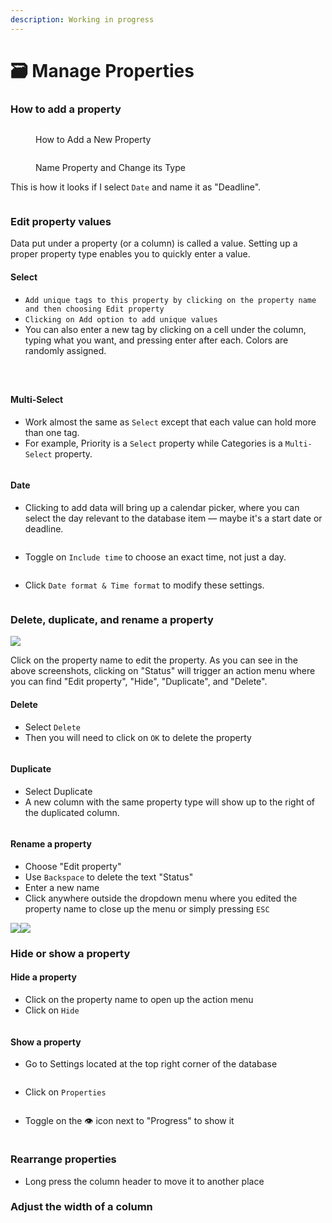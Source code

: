 ```yaml
---
description: Working in progress
---
```


# 🗃 Manage Properties

### How to add a property

<figure><img src="../../.gitbook/assets/image (8) (1).png" alt=""><figcaption><p>How to Add a New Property</p></figcaption></figure>

<figure><img src="../../.gitbook/assets/image (2) (1).png" alt=""><figcaption><p>Name Property and Change its Type</p></figcaption></figure>

This is how it looks if I select `Date` and name it as "Deadline".

<figure><img src="../../.gitbook/assets/image (1) (1) (1).png" alt=""><figcaption></figcaption></figure>

### Edit property values

Data put under a property (or a column) is called a value. Setting up a proper property type enables you to quickly enter a value.&#x20;

#### Select

* `Add unique tags to this property by clicking on the property name and then choosing Edit property`
* `Clicking on Add option to add unique values`
* &#x20;You can also enter a new tag by clicking on a cell under the column, typing what you want, and pressing enter after each. Colors are randomly assigned.

<figure><img src="../../.gitbook/assets/image (10) (3) (1).png" alt=""><figcaption></figcaption></figure>

<figure><img src="../../.gitbook/assets/image (3) (2) (2).png" alt=""><figcaption></figcaption></figure>

<figure><img src="../../.gitbook/assets/image (17).png" alt=""><figcaption></figcaption></figure>



#### Multi-Select

* Work almost the same as `Select` except that each value can hold more than one tag.
* For example, Priority is a `Select` property while Categories is a `Multi-Select` property.

<figure><img src="../../.gitbook/assets/image (18) (1).png" alt=""><figcaption></figcaption></figure>

#### Date

* Clicking to add data will bring up a calendar picker, where you can select the day relevant to the database item — maybe it's a start date or deadline.

<figure><img src="../../.gitbook/assets/image (16).png" alt=""><figcaption></figcaption></figure>

* Toggle on `Include time` to choose an exact time, not just a day.

<figure><img src="../../.gitbook/assets/image (19) (1).png" alt=""><figcaption></figcaption></figure>

* Click `Date format & Time format` to modify these settings.

<figure><img src="../../.gitbook/assets/image (14).png" alt=""><figcaption></figcaption></figure>

### Delete, duplicate, and rename a property

<img src="../../.gitbook/assets/image (10) (3) (1) (1).png" alt="" data-size="original">![](<../../.gitbook/assets/image (11).png>)

Click on the property name to edit the property. As you can see in the above screenshots, clicking on "Status" will trigger an action menu where you can find "Edit property", "Hide", "Duplicate", and "Delete".



#### **Delete**

* Select `Delete`&#x20;
* Then you will need to click on `OK` to delete the property

<figure><img src="../../.gitbook/assets/image (5) (2) (1).png" alt=""><figcaption></figcaption></figure>

#### **Duplicate**

* Select Duplicate
* A new column with the same property type will show up to the right of the duplicated column.

<figure><img src="../../.gitbook/assets/image (6) (2).png" alt=""><figcaption></figcaption></figure>

#### **Rename a property**

* Choose "Edit property"
* Use `Backspace` to delete the text "Status"&#x20;
* Enter a new name&#x20;
* Click anywhere outside the dropdown menu where you edited the property name to close up the menu or simply pressing `ESC`

![](<../../.gitbook/assets/image (3) (2) (1).png>)![](<../../.gitbook/assets/image (4) (2).png>)



### Hide or show a property

#### **Hide a property**

* Click on the property name to open up the action menu
* Click on `Hide`

<figure><img src="../../.gitbook/assets/image (2) (3).png" alt=""><figcaption></figcaption></figure>

#### **Show a property**

* Go to Settings located at the top right corner of the database

<figure><img src="../../.gitbook/assets/image (1) (3) (1).png" alt=""><figcaption></figcaption></figure>

* Click on `Properties`

<figure><img src="../../.gitbook/assets/image (7) (2) (1) (1).png" alt=""><figcaption></figcaption></figure>

* Toggle on the 👁️ icon next to "Progress" to show it

<figure><img src="../../.gitbook/assets/image (8) (2) (1).png" alt=""><figcaption></figcaption></figure>

### Rearrange properties

* Long press the column header to move it to another place



### Adjust the width of a column

<figure><img src="../../.gitbook/assets/column_rearrange (1).gif" alt=""><figcaption></figcaption></figure>
